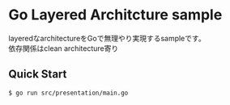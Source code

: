 # Go Layered Architcture sample
layeredなarchitectureをGoで無理やり実現するsampleです。  
依存関係はclean architecture寄り

## Quick Start
```
$ go run src/presentation/main.go 
```